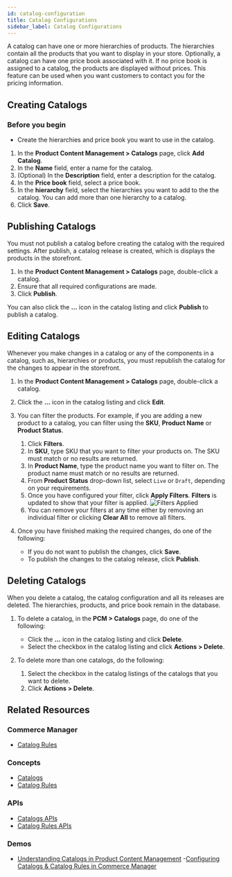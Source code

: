 ```yaml
---
id: catalog-configuration
title: Catalog Configurations
sidebar_label: Catalog Configurations
---
```


A catalog can have one or more hierarchies of products. The hierarchies contain all the products that you want to display in your store. Optionally, a catalog can have one price book associated with it. If no price book is assigned to a catalog, the products are displayed without prices. This feature can be used when you want customers to contact you for the pricing information.

## Creating Catalogs

### Before you begin

- Create the hierarchies and price book you want to use in the catalog.

1. In the **Product Content Management > Catalogs** page, click **Add Catalog**.
1. In the **Name** field, enter a name for the catalog.
1. (Optional) In the **Description** field, enter a description for the catalog.
1. In the **Price book** field, select a price book.
1. In the **hierarchy** field, select the hierarchies you want to add to the the catalog.
    You can add more than one hierarchy to a catalog.
1. Click **Save**.

## Publishing Catalogs

You must not publish a catalog before creating the catalog with the required settings. After publish, a catalog release is created, which is displays the products in the storefront.

1. In the **Product Content Management > Catalogs** page, double-click a catalog.
1. Ensure that all required configurations are made.
1. Click **Publish**.

You can also click the **...** icon in the catalog listing and click **Publish** to publish a catalog.

## Editing Catalogs

Whenever you make changes in a catalog or any of the components in a catalog, such as, hierarchies or products, you must republish the catalog for the changes to appear in the storefront.

1. In the **Product Content Management > Catalogs** page, double-click a catalog.
1. Click the **...** icon in the catalog listing and click **Edit**.
1. You can filter the products. For example, if you are adding a new product to a catalog, you can filter using the **SKU**, **Product Name** or **Product Status**.

    1. Click **Filters**.
    1. In **SKU**, type SKU that you want to filter your products on. The SKU must match or no results are returned.
    1. In **Product  Name**, type the product name you want to filter on. The product name must match or no results are returned.
    1. From **Product Status** drop-down list, select `Live` or `Draft`, depending on your requirements.
    1. Once you have configured your filter, click **Apply Filters**. **Filters** is updated to show that your filter is applied.
        ![Filters Applied](assets/filters.PNG)
    1. You can remove your filters at any time either by removing an individual filter or clicking **Clear All** to remove all filters.

1. Once you have finished making the required changes, do one of the following:

    - If you do not want to publish the changes, click **Save**.
    - To publish the changes to the catalog release, click **Publish**.

## Deleting Catalogs

When you delete a catalog, the catalog configuration and all its releases are deleted. The hierarchies, products, and price book remain in the database.

1. To delete a catalog, in the **PCM > Catalogs** page, do one of the following:

    - Click the **...** icon in the catalog listing and click **Delete**.
    - Select the checkbox in the catalog listing and click **Actions > Delete**.

1. To delete more than one catalogs, do the following:
    1. Select the checkbox in the catalog listings of the catalogs that you want to delete.
    1. Click **Actions > Delete**.

## Related Resources

### Commerce Manager

- [Catalog Rules](catalog-rules.md)

### Concepts

- [Catalogs](../../concepts/catalogs.md)
- [Catalog Rules](../../concepts/catalog-rules.md)

### APIs

- [Catalogs APIs](../../api/pcm/catalogs/index.md)
- [Catalog Rules APIs](../../api/pcm/catalogs/rules/create-a-catalog-rule.md)

### Demos

- [Understanding Catalogs in Product Content Management](https://share.vidyard.com/watch/NuaWW4decikrcmMAFoWPSd?)
-[Configuring Catalogs & Catalog Rules in Commerce Manager](https://share.vidyard.com/watch/LGwm63Use3BWuT6tkbkn4Z?)
